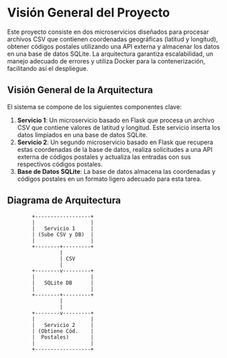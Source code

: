 # Visión General del Proyecto

Este proyecto consiste en dos microservicios diseñados para procesar archivos CSV que contienen coordenadas geográficas (latitud y longitud), obtener códigos postales utilizando una API externa y almacenar los datos en una base de datos SQLite. La arquitectura garantiza escalabilidad, un manejo adecuado de errores y utiliza Docker para la contenerización, facilitando así el despliegue.

## Visión General de la Arquitectura

El sistema se compone de los siguientes componentes clave:

1. **Servicio 1**: Un microservicio basado en Flask que procesa un archivo CSV que contiene valores de latitud y longitud. Este servicio inserta los datos limpiados en una base de datos SQLite.
2. **Servicio 2**: Un segundo microservicio basado en Flask que recupera estas coordenadas de la base de datos, realiza solicitudes a una API externa de códigos postales y actualiza las entradas con sus respectivos códigos postales.
3. **Base de Datos SQLite**: La base de datos almacena las coordenadas y códigos postales en un formato ligero adecuado para esta tarea.


## Diagrama de Arquitectura

```plaintext
        +------------------+
        |                  |
        |   Servicio 1     |
        | (Sube CSV y DB)  |
        |                  |
        +--------+---------+
                 |
                 | CSV
                 |
        +--------v---------+
        |                  |
        |   SQLite DB      |
        |                  |
        +--------+---------+
                 |
                 |
        +--------v---------+
        |                  |
        |   Servicio 2     |
        | (Obtiene Cód.    |
        |  Postales)       |
        |                  |
        +------------------+
